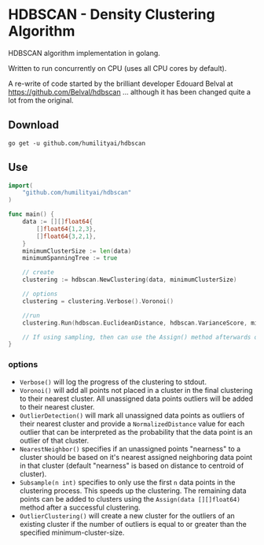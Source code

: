 # HDBSCAN - Density Clustering Algorithm

HDBSCAN algorithm implementation in golang.

Written to run concurrently on CPU (uses all CPU cores by default).

A re-write of code started by the brilliant developer Edouard Belval at https://github.com/Belval/hdbscan  ... although it has been changed quite a lot from the original.

## Download

`go get -u github.com/humilityai/hdbscan`

## Use

```go
import(
    "github.com/humilityai/hdbscan"
)

func main() {
    data := [][]float64{
        []float64{1,2,3},
        []float64{3,2,1},
    }
    minimumClusterSize := len(data)
    minimumSpanningTree := true

    // create
    clustering := hdbscan.NewClustering(data, minimumClusterSize)

    // options
    clustering = clustering.Verbose().Voronoi()

    //run
    clustering.Run(hdbscan.EuclideanDistance, hdbscan.VarianceScore, minimumSpanningTree)

    // If using sampling, then can use the Assign() method afterwards on the total dataset.
}
```

### options

- `Verbose()` will log the progress of the clustering to stdout.
- `Voronoi()` will add all points not placed in a cluster in the final clustering to their nearest cluster. All unassigned data points outliers will be added to their nearest cluster.
- `OutlierDetection()` will mark all unassigned data points as outliers of their nearest cluster and provide a `NormalizedDistance` value for each outlier that can be interpreted as the probability that the data point is an outlier of that cluster.
- `NearestNeighbor()` specifies if an unassigned points "nearness" to a cluster should be based on it's nearest assigned neighboring data point in that cluster (default "nearness" is based on distance to centroid of cluster).
- `Subsample(n int)` specifies to only use the first `n` data points in the clustering process. This speeds up the clustering. The remaining data points can be added to clusters using the `Assign(data [][]float64)` method after a successful clustering.
- `OutlierClustering()` will create a new cluster for the outliers of an existing cluster if the number of outliers is equal to or greater than the specified minimum-cluster-size.

<!-- TODO: random sampling option -->

